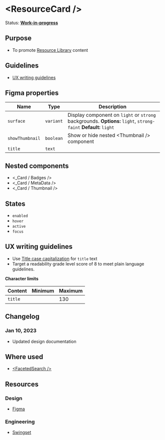 # \<ResourceCard />

Status: **[Work-in-progress](/guides/can-i-use#work-in-progress)**

## Purpose

- To promote [Resource Library](https://www.hashicorp.com/resources) content

## Guidelines

- [UX writing guidelines](#ux-writing-guidelines)

## Figma properties

| Name            | Type      | Description                                                                                                     |
| --------------- | --------- | --------------------------------------------------------------------------------------------------------------- |
| `surface`       | `variant` | Display component on `light` or `strong` backgrounds. **Options:** `light`, `strong-faint` **Default:** `light` |
| `showThumbnail` | `boolean` | Show or hide nested \<Thumbnail /> component                                                                    |
| `title`         | `text`    |                                                                                                                 |

## Nested components

- \<\_Card / Badges />
- \<\_Card / MetaData />
- \<\_Card / Thumbnail />

## States

- `enabled`
- `hover`
- `active`
- `focus`

## UX writing guidelines

- Use [Title case capitalization](https://apastyle.apa.org/style-grammar-guidelines/capitalization/title-case) for `title` text
- Target a readability grade level score of 8 to meet plain language guidelines.

**Character limits**

| Content | Minimum | Maximum |
| ------- | ------- | ------- |
| `title` |         | 130     |

## Changelog

### Jan 10, 2023

- Updated design documentation

## Where used

- [\<FacetedSearch />](/components/faceted-search)

## Resources

### Design

- [Figma](https://www.figma.com/file/7cYgDM618stjYUHDqAfRec/Components?node-id=1177%3A4800)

### Engineering

- [Swingset](https://react-components.vercel.app/components/card)
